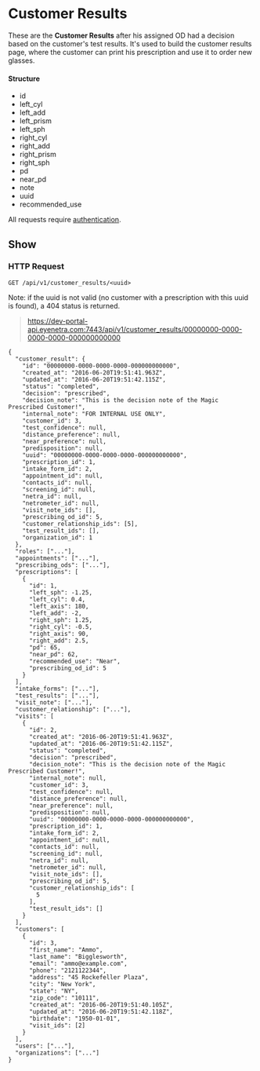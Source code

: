 # Customer Results

These are the **Customer Results** after his assigned OD had a decision based on the customer's test results. It's used to build the customer results page, where the customer can print his prescription and use it to order new glasses.

#### Structure

 * id
 * left_cyl
 * left_add
 * left_prism
 * left_sph
 * right_cyl
 * right_add
 * right_prism
 * right_sph
 * pd
 * near_pd
 * note
 * uuid
 * recommended_use

<aside class="warn">
All requests require <a href="#basic-authentication">authentication</a>.
</aside>

## Show

### HTTP Request

`GET /api/v1/customer_results/<uuid>`

Note: if the uuid is not valid (no customer with a prescription with this uuid is found), a 404 status is returned.

> https://dev-portal-api.eyenetra.com:7443/api/v1/customer_results/00000000-0000-0000-0000-000000000000

````
{
  "customer_result": {
    "id": "00000000-0000-0000-0000-000000000000",
    "created_at": "2016-06-20T19:51:41.963Z",
    "updated_at": "2016-06-20T19:51:42.115Z",
    "status": "completed",
    "decision": "prescribed",
    "decision_note": "This is the decision note of the Magic Prescribed Customer!",
    "internal_note": "FOR INTERNAL USE ONLY",
    "customer_id": 3,
    "test_confidence": null,
    "distance_preference": null,
    "near_preference": null,
    "predisposition": null,
    "uuid": "00000000-0000-0000-0000-000000000000",
    "prescription_id": 1,
    "intake_form_id": 2,
    "appointment_id": null,
    "contacts_id": null,
    "screening_id": null,
    "netra_id": null,
    "netrometer_id": null,
    "visit_note_ids": [],
    "prescribing_od_id": 5,
    "customer_relationship_ids": [5],
    "test_result_ids": [],
    "organization_id": 1
  },
  "roles": ["..."],
  "appointments": ["..."],
  "prescribing_ods": ["..."],
  "prescriptions": [
    {
      "id": 1,
      "left_sph": -1.25,
      "left_cyl": 0.4,
      "left_axis": 180,
      "left_add": -2,
      "right_sph": 1.25,
      "right_cyl": -0.5,
      "right_axis": 90,
      "right_add": 2.5,
      "pd": 65,
      "near_pd": 62,
      "recommended_use": "Near",
      "prescribing_od_id": 5
    }
  ],
  "intake_forms": ["..."],
  "test_results": ["..."],
  "visit_note": ["..."],
  "customer_relationship": ["..."],
  "visits": [
    {
      "id": 2,
      "created_at": "2016-06-20T19:51:41.963Z",
      "updated_at": "2016-06-20T19:51:42.115Z",
      "status": "completed",
      "decision": "prescribed",
      "decision_note": "This is the decision note of the Magic Prescribed Customer!",
      "internal_note": null,
      "customer_id": 3,
      "test_confidence": null,
      "distance_preference": null,
      "near_preference": null,
      "predisposition": null,
      "uuid": "00000000-0000-0000-0000-000000000000",
      "prescription_id": 1,
      "intake_form_id": 2,
      "appointment_id": null,
      "contacts_id": null,
      "screening_id": null,
      "netra_id": null,
      "netrometer_id": null,
      "visit_note_ids": [],
      "prescribing_od_id": 5,
      "customer_relationship_ids": [
        5
      ],
      "test_result_ids": []
    }
  ],
  "customers": [
    {
      "id": 3,
      "first_name": "Ammo",
      "last_name": "Bigglesworth",
      "email": "ammo@example.com",
      "phone": "2121122344",
      "address": "45 Rockefeller Plaza",
      "city": "New York",
      "state": "NY",
      "zip_code": "10111",
      "created_at": "2016-06-20T19:51:40.105Z",
      "updated_at": "2016-06-20T19:51:42.118Z",
      "birthdate": "1950-01-01",
      "visit_ids": [2]
    }
  ],
  "users": ["..."],
  "organizations": ["..."]
}
````
